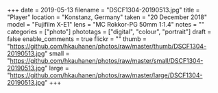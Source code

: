 +++
date = 2019-05-13
filename = "DSCF1304-20190513.jpg"
title = "Player"
location = "Konstanz, Germany"
taken = "20 December 2018"
model = "Fujifilm X-E1"
lens = "MC Rokkor-PG 50mm 1:1.4"
notes = ""
categories = ["photo"]
phototags = ["digital", "colour", "portrait"]
draft = false
enable_comments = true
flickr = ""
thumb = "https://github.com/hkauhanen/photos/raw/master/thumb/DSCF1304-20190513.jpg"
small = "https://github.com/hkauhanen/photos/raw/master/small/DSCF1304-20190513.jpg"
large = "https://github.com/hkauhanen/photos/raw/master/large/DSCF1304-20190513.jpg"
+++

